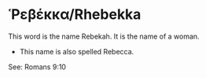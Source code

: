 # Ῥεβέκκα/Rhebekka

This word is the name Rebekah. It is the name of a woman.

* This name is also spelled Rebecca.

See: Romans 9:10
